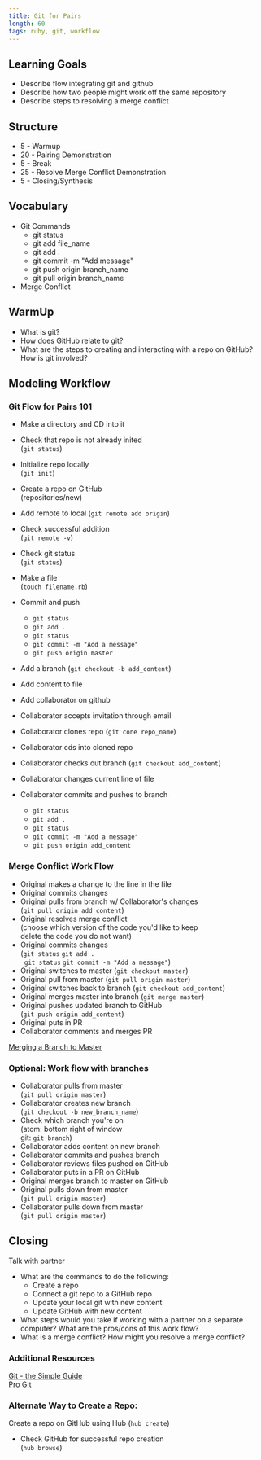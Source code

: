 ```yaml
---
title: Git for Pairs
length: 60
tags: ruby, git, workflow
---
```


## Learning Goals

* Describe flow integrating git and github  
* Describe how two people might work off the same repository
* Describe steps to resolving a merge conflict

## Structure

* 5   - Warmup
* 20  - Pairing Demonstration
* 5   - Break
* 25  - Resolve Merge Conflict Demonstration
* 5   - Closing/Synthesis

## Vocabulary 
* Git Commands
  * git status
  * git add file_name 
  * git add .
  * git commit -m "Add message"
  * git push origin branch_name
  * git pull origin branch_name
* Merge Conflict 

## WarmUp  

* What is git?  
* How does GitHub relate to git?  
* What are the steps to creating and interacting with a repo on GitHub? How is git involved?

## Modeling Workflow

### Git Flow for Pairs 101   
* Make a directory and CD into it  
* Check that repo is not already inited   
  (`git status`)  
* Initialize repo locally    
  (`git init`)     
* Create a repo on GitHub  
  (repositories/new)
* Add remote to local
  (`git remote add origin`)
* Check successful addition  
  (`git remote -v`)
* Check git status  
  (`git status`)
* Make a file  
  (`touch filename.rb`) 
* Commit and push  
  - `git status`
  - `git add .`
  - `git status`
  - `git commit -m "Add a message"`
  - `git push origin master`
* Add a branch (`git checkout -b add_content`)
* Add content to file 

* Add collaborator on github
* Collaborator accepts invitation through email  
* Collaborator clones repo (`git cone repo_name`)
* Collaborator cds into cloned repo  
* Collaborator checks out branch (`git checkout add_content`)
* Collaborator changes current line of file  
* Collaborator commits and pushes to branch  
  - `git status`
  - `git add .`
  - `git status`
  - `git commit -m "Add a message"`
  - `git push origin add_content`

### Merge Conflict Work Flow  

* Original makes a change to the line in the file  
* Original commits changes
* Original pulls from branch w/ Collaborator's changes  
  (`git pull origin add_content`)  
* Original resolves merge conflict  
  (choose which version of the code you'd like to keep    
   delete the code you do not want)  
* Original commits changes  
  (`git status`
   `git add .`  
   ` git status`
   `git commit -m "Add a message"`)   
* Original switches to master (`git checkout master`)
* Original pull from master (`git pull origin master`)
* Original switches back to branch (`git checkout add_content`)
* Original merges master into branch (`git merge master`)
* Original pushes updated branch to GitHub  
  (`git push origin add_content`)
* Original puts in PR 
* Collaborator comments and merges PR 

[Merging a Branch to Master](https://drive.google.com/file/d/0B7O23RVvI8-FT0lGbm5HUmJQNFU/view?usp=sharing)

### Optional: Work flow with branches  
* Collaborator pulls from master   
  (`git pull origin master`)  
* Collaborator creates new branch  
  (`git checkout -b new_branch_name`)   
* Check which branch you're on  
  (atom: bottom right of window  
   git: `git branch`)   
* Collaborator adds content on new branch  
* Collaborator commits and pushes branch  
* Collaborator reviews files pushed on GitHub
* Collaborator puts in a PR on GitHub
* Original merges branch to master on GitHub
* Original pulls down from master  
  (`git pull origin master`)
* Collaborator pulls down from master  
  (`git pull origin master`)

## Closing  
Talk with partner
* What are the commands to do the following:
   - Create a repo  
   - Connect a git repo to a GitHub repo  
   - Update your local git with new content  
   - Update GitHub with new content  
* What steps would you take if working with a partner on a separate computer? What are the pros/cons of this work flow?  
* What is a merge conflict? How might you resolve a merge conflict?

### Additional Resources  
[Git - the Simple Guide](http://rogerdudler.github.io/git-guide/)  
[Pro Git](https://git-scm.com/book/en/v2)  

### Alternate Way to Create a Repo:  
 Create a repo on GitHub using Hub
  (`hub create`)  
* Check GitHub for successful repo creation  
  (`hub browse`)
